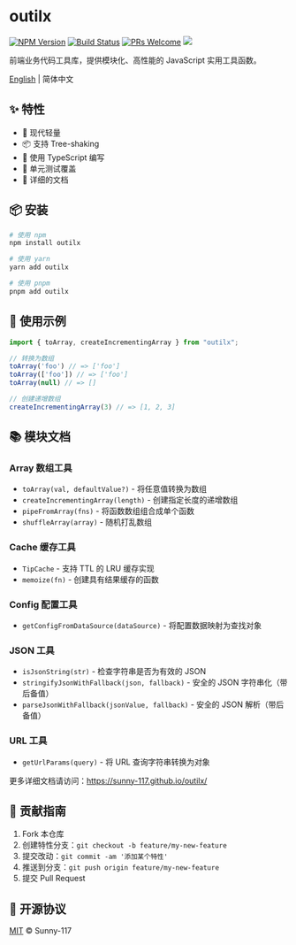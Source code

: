 # outilx

[![NPM Version](https://img.shields.io/npm/v/outilx.svg)](https://www.npmjs.com/package/outilx)
[![Build Status](https://img.shields.io/github/workflow/status/sunny-117/outilx/CI)](https://github.com/sunny-117/outilx/actions)
[![PRs Welcome](https://img.shields.io/badge/PRs-welcome-brightgreen.svg)](http://makeapullrequest.com)
[![](https://img.shields.io/github/followers/sunny-117.svg?style=social&label=Follow%20Me)](https://github.com/Sunny-117)

前端业务代码工具库，提供模块化、高性能的 JavaScript 实用工具函数。

[English](./README.en.md) | 简体中文

## ✨ 特性

- 🚀 现代轻量
- 📦 支持 Tree-shaking
- 💪 使用 TypeScript 编写
- 🧪 单元测试覆盖
- 📝 详细的文档

## 📦 安装

```bash
# 使用 npm
npm install outilx

# 使用 yarn
yarn add outilx

# 使用 pnpm
pnpm add outilx
```

## 🔨 使用示例

```javascript
import { toArray, createIncrementingArray } from "outilx";

// 转换为数组
toArray('foo') // => ['foo']
toArray(['foo']) // => ['foo']
toArray(null) // => []

// 创建递增数组
createIncrementingArray(3) // => [1, 2, 3]
```

## 📚 模块文档

### Array 数组工具

- `toArray(val, defaultValue?)` - 将任意值转换为数组
- `createIncrementingArray(length)` - 创建指定长度的递增数组
- `pipeFromArray(fns)` - 将函数数组组合成单个函数
- `shuffleArray(array)` - 随机打乱数组

### Cache 缓存工具

- `TipCache` - 支持 TTL 的 LRU 缓存实现
- `memoize(fn)` - 创建具有结果缓存的函数

### Config 配置工具

- `getConfigFromDataSource(dataSource)` - 将配置数据映射为查找对象

### JSON 工具

- `isJsonString(str)` - 检查字符串是否为有效的 JSON
- `stringifyJsonWithFallback(json, fallback)` - 安全的 JSON 字符串化（带后备值）
- `parseJsonWithFallback(jsonValue, fallback)` - 安全的 JSON 解析（带后备值）

### URL 工具

- `getUrlParams(query)` - 将 URL 查询字符串转换为对象

更多详细文档请访问：https://sunny-117.github.io/outilx/

## 🤝 贡献指南

1. Fork 本仓库
2. 创建特性分支：`git checkout -b feature/my-new-feature`
3. 提交改动：`git commit -am '添加某个特性'`
4. 推送到分支：`git push origin feature/my-new-feature`
5. 提交 Pull Request

## 📄 开源协议

[MIT](LICENSE) © Sunny-117
